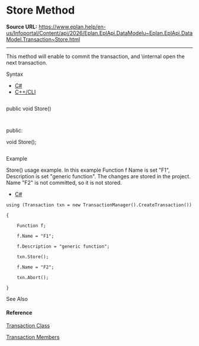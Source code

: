 # Store Method

**Source URL:** https://www.eplan.help/en-us/Infoportal/Content/api/2026/Eplan.EplApi.DataModelu~Eplan.EplApi.DataModel.Transaction~Store.html

---

This method will enable to commit the transaction, and \internal open the next transaction.

Syntax

- [C#](#i-syntax-CS)
- [C++/CLI](#i-syntax-CPP2005)

```
```
public void Store()
```
```

```
```
public:
void Store();
```
```

Example

Store() usage example. In this example Function f Name is set "F1", Description is set "generic function". The changes are stored in the project. Name "F2" is not committed, so it is not stored.

- [C#](#i-tab-content-fcc3837e-7964-458f-a10d-2239e1fabda2)

```
using (Transaction txn = new TransactionManager().CreateTransaction())
{
    Function f;
    f.Name = "F1";
    f.Description = "generic function";
    txn.Store();
    f.Name = "F2";
    txn.Abort();
}
```

See Also

#### Reference

[Transaction Class](Eplan.EplApi.DataModelu~Eplan.EplApi.DataModel.Transaction.html)
  
[Transaction Members](Eplan.EplApi.DataModelu~Eplan.EplApi.DataModel.Transaction_members.html)